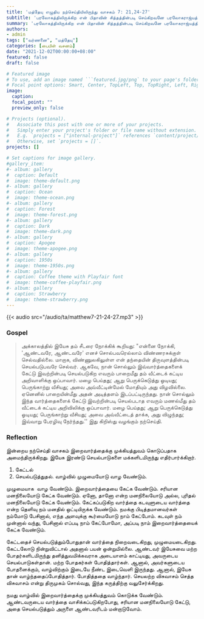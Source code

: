```yaml
---
title: 'மத்தேயு எழுதிய நற்செய்தியிலிருந்து வாசகம் 7: 21,24-27'
subtitle: 'பரலோகத்திலிருக்கிற என் பிதாவின் சித்தத்தின்படி செய்கிறவனே பரலோகராஜ்யத்தில் பிரவேசிப்பானேயல்லாமல், என்னை நோக்கிக் கர்த்தாவே! கர்த்தாவே! என்று சொல்லுகிறவன் அதில் பிரவேசிப்பதில்லை.'
summary: 'பரலோகத்திலிருக்கிற என் பிதாவின் சித்தத்தின்படி செய்கிறவனே பரலோகராஜ்யத்தில் பிரவேசிப்பானேயல்லாமல், என்னை நோக்கிக் கர்த்தாவே! கர்த்தாவே! என்று சொல்லுகிறவன் அதில் பிரவேசிப்பதில்லை.'
authors:
- admin
tags: ["வர்ணனை", "மத்தேயு"]
categories: [பைபிள் வசனம்]
date: "2021-12-02T00:00:00+08:00"
featured: false
draft: false

# Featured image
# To use, add an image named ```featured.jpg/png` to your page's folder.
# Focal point options: Smart, Center, TopLeft, Top, TopRight, Left, Right, BottomLeft, Bottom, BottomRight
image:
  caption:
  focal_point: ""
  preview_only: false

# Projects (optional).
#   Associate this post with one or more of your projects.
#   Simply enter your project's folder or file name without extension.
#   E.g. `projects = ["internal-project"]` references `content/project/deep-learning/index.md`.
#   Otherwise, set `projects = []`.
projects: []

# Set captions for image gallery.
#gallery_item:
#- album: gallery
#  caption: Default
#  image: theme-default.png
#- album: gallery
#  caption: Ocean
#  image: theme-ocean.png
#- album: gallery
#  caption: Forest
#  image: theme-forest.png
#- album: gallery
#  caption: Dark
#  image: theme-dark.png
#- album: gallery
#  caption: Apogee
#  image: theme-apogee.png
#- album: gallery
#  caption: 1950s
#  image: theme-1950s.png
#- album: gallery
#  caption: Coffee theme with Playfair font
#  image: theme-coffee-playfair.png
#- album: gallery
#  caption: Strawberry
#  image: theme-strawberry.png
---
```


{{< audio src="/audio/ta/matthew7-21-24-27.mp3" >}}

### Gospel
> அக்காலத்தில் இயேசு தம் சீடரை நோக்கிக் கூறியது: "என்னை நோக்கி, 'ஆண்டவரே, ஆண்டவரே' எனச் சொல்பவரெல்லாம் விண்ணரசுக்குள் செல்வதில்லை. மாறாக, விண்ணுலகிலுள்ள என் தந்தையின் திருவுளத்தின்படி செயல்படுபவரே செல்வர். ஆகவே, நான் சொல்லும் இவ்வார்த்தைகளைக் கேட்டு இவற்றின்படி செயல்படுகிற எவரும் பாறைமீது தம் வீட்டைக் கட்டிய அறிவாளிக்கு ஒப்பாவார். மழை பெய்தது; ஆறு பெருக்கெடுத்து ஓடியது; பெருங்காற்று வீசியது; அவை அவ்வீட்டின்மேல் மோதியும் அது விழவில்லை. ஏனெனில் பாறையின்மீது அதன் அடித்தளம் இடப்பட்டிருந்தது. நான் சொல்லும் இந்த வார்த்தைகளைக் கேட்டு இவற்றின்படி செயல்படாத எவரும் மணல்மீது தம் வீட்டைக் கட்டிய அறிவிலிக்கு ஒப்பாவார். மழை பெய்தது; ஆறு பெருக்கெடுத்து ஓடியது; பெருங்காற்று வீசியது; அவை அவ்வீட்டைத் தாக்க, அது விழுந்தது; இவ்வாறு பேரழிவு நேர்ந்தது.'' இது கிறிஸ்து வழங்கும் நற்செய்தி.

### Reflection
இன்றைய நற்செய்தி வாசகம் இறைவார்த்தைக்கு முக்கியத்துவம் கொடுப்பதாக அமைந்திருக்கிறது. இயேசு இரண்டு செயல்பாடுகளை மக்களிடமிருந்து எதிர்பார்க்கிறார்.
1. கேட்டல்
2. செயல்படுத்துதல். வாழ்வில் முழுமையோடு வாழ வேண்டும்.

முழுமையாக  வாழ வேண்டும். இறைவார்த்தையை கேட்க வேண்டும். சரியான மனநிலையோடு கேட்க வேண்டும். ஏனோ, தானோ என்ற மனநிலையோடு அல்ல, புரிதல் மனநிலையோடு கேட்க வேண்டும். கேட்கப்படுகிற வார்த்தை கடவுளுடைய வார்த்தை என்ற தெளிவு நம் மனதில் ஒட்டியிருக்க வேண்டும். நமக்கு பிடித்தமானவர்கள் நம்மோடு பேசினால், எந்த அளவுக்கு கூர்மையோடு நாம் கேட்போம். கடவுள் நம் முன்னால் வந்து, பேசினால் எப்படி நாம் கேட்போமோ, அப்படி நாம் இறைவார்த்தையைக் கேட்க வேண்டும்.

கேட்டதைச் செயல்படுத்தும்போதுதான் வார்த்தை நிறைவடைகிறது, முழுமையடைகிறது. கேட்டலோடு நின்றுவிட்டால் அதனால் பயன் ஒன்றுமில்லை. ஆண்டவர் இயேசுவை மற்ற போதர்களிடமிருந்து தனித்துவமிக்கவராக அடையாளம் காட்டியது, அவருடைய செயல்பாடுகள்தான். மற்ற போதகர்கள் போதித்தார்கள். ஆனால், அவர்களுடைய போதனைக்கும், வாழ்விற்கும் இடையே நீண்ட இடைவெளி இருந்தது. ஆனால், இயேசு தான் வாழ்ந்ததைப்போதித்தார். போதித்ததை வாழ்ந்தார். செயலற்ற விசுவாசம் செத்த விசுவாசம் என்று திருமுகம் சொல்வது, இந்த கருத்திற்கு வலுசேர்க்கிறது.

நமது வாழ்வில் இறைவார்த்தைக்கு முக்கியத்துவம் கொடுக்க வேண்டும். ஆண்டவருடைய வார்த்தை வாசிக்கப்படுகிறபோது, சரியான மனநிலையோடு கேட்டு, அதை செயல்படுத்தும் அருளை ஆண்டவரிடம் மன்றாடுவோம்.
